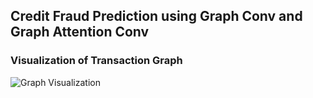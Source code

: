 ## Credit Fraud Prediction using Graph Conv and Graph Attention Conv

### Visualization of Transaction Graph
![Graph Visualization]()
